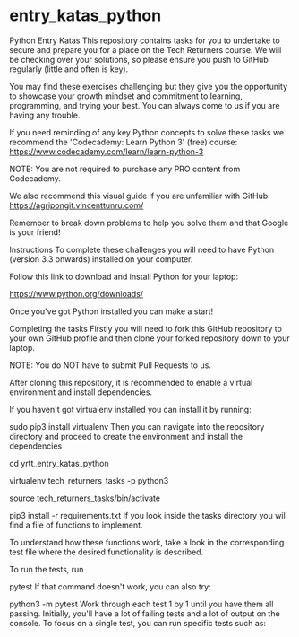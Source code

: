 # entry_katas_python
Python Entry Katas
This repository contains tasks for you to undertake to secure and prepare you for a place on the Tech Returners course. We will be checking over your solutions, so please ensure you push to GitHub regularly (little and often is key).

You may find these exercises challenging but they give you the opportunity to showcase your growth mindset and commitment to learning, programming, and trying your best. You can always come to us if you are having any trouble.

If you need reminding of any key Python concepts to solve these tasks we recommend the 'Codecademy: Learn Python 3' (free) course: https://www.codecademy.com/learn/learn-python-3

NOTE: You are not required to purchase any PRO content from Codecademy.

We also recommend this visual guide if you are unfamiliar with GitHub: https://agripongit.vincenttunru.com/

Remember to break down problems to help you solve them and that Google is your friend!

Instructions
To complete these challenges you will need to have Python (version 3.3 onwards) installed on your computer.

Follow this link to download and install Python for your laptop:

https://www.python.org/downloads/

Once you've got Python installed you can make a start!

Completing the tasks
Firstly you will need to fork this GitHub repository to your own GitHub profile and then clone your forked repository down to your laptop.

NOTE: You do NOT have to submit Pull Requests to us.

After cloning this repository, it is recommended to enable a virtual environment and install dependencies.

If you haven't got virtualenv installed you can install it by running:

sudo pip3 install virtualenv
Then you can navigate into the repository directory and proceed to create the environment and install the dependencies

cd yrtt_entry_katas_python

virtualenv tech_returners_tasks -p python3

source tech_returners_tasks/bin/activate

pip3 install -r requirements.txt
If you look inside the tasks directory you will find a file of functions to implement.

To understand how these functions work, take a look in the corresponding test file where the desired functionality is described.

To run the tests, run

pytest
If that command doesn't work, you can also try:

python3 -m pytest
Work through each test 1 by 1 until you have them all passing. Initially, you'll have a lot of failing tests and a lot of output on the console. To focus on a single test, you can run specific tests such as:

